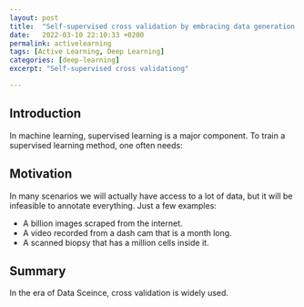 ```yaml
---
layout: post
title:  "Self-supervised cross validation by embracing data generation structure"
date:   2022-03-10 22:10:33 +0200
permalink: activelearning
tags: [Active Learning, Deep Learning]
categories: [deep-learning]
excerpt: "Self-supervised cross validationg"

---
```

## Introduction

In machine learning, supervised learning is a major component. To train a supervised learning method, one often needs:


## Motivation

In many scenarios we will actually have access to a lot of data, but it will be infeasible to annotate everything.
Just a few examples:

- A billion images scraped from the internet.
- A video recorded from a dash cam that is a month long.
- A scanned biopsy that has a million cells inside it.

## Summary

In the era of Data Sceince, cross validation is widely used. 
